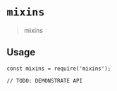 # `mixins`

> mixins

## Usage

```
const mixins = require('mixins');

// TODO: DEMONSTRATE API
```
